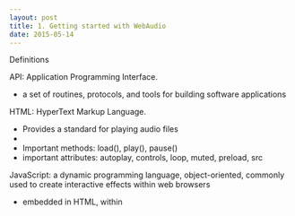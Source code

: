 ```yaml
---
layout: post
title: 1. Getting started with WebAudio
date: 2015-05-14
---
```


Definitions

API: Application Programming Interface.
- a set of routines, protocols, and tools for building software applications

HTML: HyperText Markup Language.
- Provides a standard for playing audio files
- <audio> tag specifies a standard way to embed audio in a web page
- Important methods: load(), play(), pause()
- important attributes: autoplay, controls, loop, muted, preload, src
	

JavaScript: a dynamic programming language, object-oriented, commonly used to create interactive effects within web browsers
- embedded in HTML, within <script> tags

AudioContext:

LINKS:
http://www.w3schools.com/htmL/html5_audio.asp


